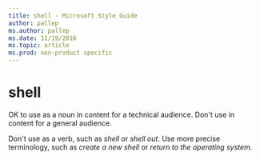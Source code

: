 ```yaml
---
title: shell - Microsoft Style Guide
author: pallep
ms.author: pallep
ms.date: 11/19/2016
ms.topic: article
ms.prod: non-product specific
---
```


# shell

OK to use as a noun in content for a technical audience. Don't use in content for a general audience.

Don't use as a verb, such as *shell* or *shell out*. Use more precise terminology, such as *create a new shell* or *return to the operating system*.
